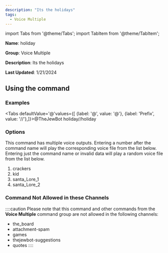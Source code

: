 ```yaml
---
description: "Its the holidays"
tags:
  - Voice Multiple
---
```

import Tabs from '@theme/Tabs';
import TabItem from '@theme/TabItem';

**Name**: holiday

**Group**: Voice Multiple

**Description**: Its the holidays

**Last Updated**: 1/21/2024

## Using the command

### Examples
<Tabs defaultValue='@'values={[ {label: '@', value: '@'}, {label: 'Prefix', value: '//'},]}><TabItem value='@'>@TheJewBot holiday</TabItem><TabItem value='//'>//holiday</TabItem></Tabs>

### Options

This command has multiple voice outputs. Entering a number after the command name will play the corresponding voice file from the list below. Entering just the command name or invalid data will play a random voice file from the list below.

 1. crackers
 1. kid
 1. santa_Lore_1
 1. santa_Lore_2

### Command Not Allowed in these Channels
::::caution Please note that this command and other commands from the **Voice Multiple** command group are not allowed in the following channels:
- the_board
- attachment-spam
- games
- thejewbot-suggestions
- quotes
::::